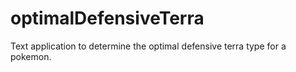 # optimalDefensiveTerra
Text application to determine the optimal defensive terra type for a pokemon.
